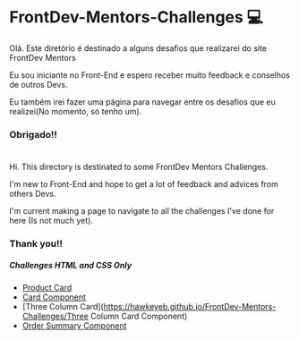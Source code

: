 # FrontDev-Mentors-Challenges 💻

<p> Olá. Este diretório é destinado a alguns desafios que realizarei do site FrontDev Mentors</p>
<p> Eu sou iniciante no Front-End e espero receber muito feedback e conselhos de outros Devs. </p>
<p> Eu também irei fazer uma página para navegar entre os desafios que eu realizei(No momento, só tenho um). </p>

### Obrigado!!
# 
<p> Hi. This directory is destinated to some FrontDev Mentors Challenges.</p>
<p> I'm new to Front-End and hope to get a lot of feedback and advices from others Devs. </p>
<p> I'm current making a page to navigate to all the challenges I've done for here (Is not much yet). </p>

### Thank you!!

##### **Challenges HTML and CSS Only**
* [Product Card](https://hawkeyeb.github.io/FrontDev-Mentors-Challenges/Product_Card)
* [Card Component](https://hawkeyeb.github.io/FrontDev-Mentors-Challenges/Card-Component)
* [Three Column Card](https://hawkeyeb.github.io/FrontDev-Mentors-Challenges/Three Column Card Component)
* [Order Summary Component](https://hawkeyeb.github.io/FrontDev-Mentors-Challenges/Order-Summary-Component-Card)


